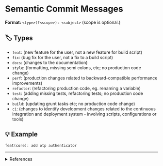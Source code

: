 # Semantic Commit Messages

**Format:** `<type>(?<scope>): <subject>` (scope is optional.)

## 🏷️ Types

- `feat`: (new feature for the user, not a new feature for build script)
- `fix`: (bug fix for the user, not a fix to a build script)
- `docs`: (changes to the documentation)
- `style`: (formatting, missing semi colons, etc; no production code change)
- `perf`: (production changes related to backward-compatible performance improvements)
- `refactor`: (refactoring production code, eg. renaming a variable)
- `test`: (adding missing tests, refactoring tests; no production code change)
- `build`: (updating grunt tasks etc; no production code change)
- `ci`: (changes to identify development changes related to the continuous integration and deployment system - involving scripts, configurations or tools)

## 💡 Example

```
feat(core): add otp authenticator
```

---

<details>
    <summary>References</summary>
    <ul>
        <li>https://www.conventionalcommits.org/</li>
        <li>https://seesparkbox.com/foundry/semantic_commit_messages</li>
        <li>http://karma-runner.github.io/1.0/dev/git-commit-msg.html</li>
        <li>https://nitayneeman.com/posts/understanding-semantic-commit-messages-using-git-and-angular/</li>
    </ul>
</details>
